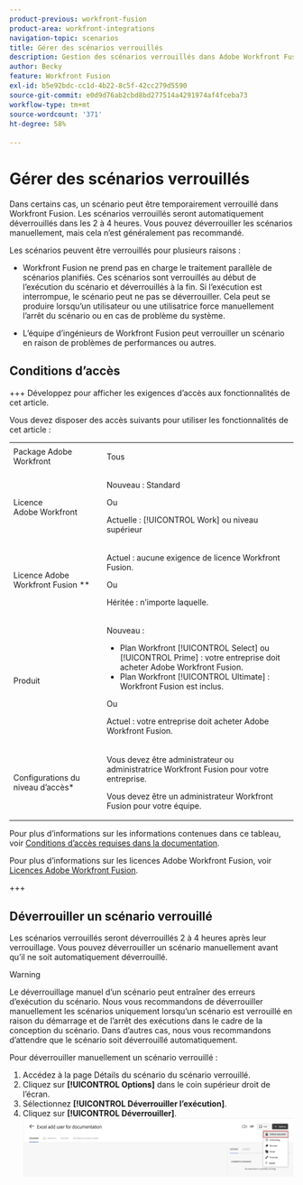 ```yaml
---
product-previous: workfront-fusion
product-area: workfront-integrations
navigation-topic: scenarios
title: Gérer des scénarios verrouillés
description: Gestion des scénarios verrouillés dans Adobe Workfront Fusion
author: Becky
feature: Workfront Fusion
exl-id: b5e92bdc-cc1d-4b22-8c5f-42cc279d5590
source-git-commit: e0d9d76ab2cbd8bd277514a4291974af4fceba73
workflow-type: tm+mt
source-wordcount: '371'
ht-degree: 58%

---
```


# Gérer des scénarios verrouillés

Dans certains cas, un scénario peut être temporairement verrouillé dans Workfront Fusion. Les scénarios verrouillés seront automatiquement déverrouillés dans les 2 à 4 heures. Vous pouvez déverrouiller les scénarios manuellement, mais cela n’est généralement pas recommandé.

Les scénarios peuvent être verrouillés pour plusieurs raisons :

* Workfront Fusion ne prend pas en charge le traitement parallèle de scénarios planifiés. Ces scénarios sont verrouillés au début de l’exécution du scénario et déverrouillés à la fin. Si l’exécution est interrompue, le scénario peut ne pas se déverrouiller. Cela peut se produire lorsqu’un utilisateur ou une utilisatrice force manuellement l’arrêt du scénario ou en cas de problème du système.

* L’équipe d’ingénieurs de Workfront Fusion peut verrouiller un scénario en raison de problèmes de performances ou autres.

## Conditions d’accès

+++ Développez pour afficher les exigences d’accès aux fonctionnalités de cet article.

Vous devez disposer des accès suivants pour utiliser les fonctionnalités de cet article :

<table style="table-layout:auto">
 <col> 
 <col> 
 <tbody> 
  <tr> 
   <td role="rowheader">Package Adobe Workfront</td> 
   <td> <p>Tous</p> </td> 
  </tr> 
  <tr data-mc-conditions=""> 
   <td role="rowheader">Licence Adobe Workfront</td> 
   <td> <p>Nouveau : Standard</p><p>Ou</p><p>Actuelle : [!UICONTROL Work] ou niveau supérieur</p> </td> 
  </tr> 
  <tr> 
   <td role="rowheader">Licence Adobe Workfront Fusion **</td> 
   <td>
   <p>Actuel : aucune exigence de licence Workfront Fusion.</p>
   <p>Ou</p>
   <p>Héritée : n’importe laquelle. </p>
   </td> 
  </tr> 
  <tr> 
   <td role="rowheader">Produit</td> 
   <td>
   <p>Nouveau :</p> <ul><li>Plan Workfront [!UICONTROL Select] ou [!UICONTROL Prime] : votre entreprise doit acheter Adobe Workfront Fusion.</li><li>Plan Workfront [!UICONTROL Ultimate] : Workfront Fusion est inclus.</li></ul>
   <p>Ou</p>
   <p>Actuel : votre entreprise doit acheter Adobe Workfront Fusion.</p>
   </td> 
  </tr>
  <tr data-mc-conditions=""> 
   <td role="rowheader">Configurations du niveau d’accès*</td> 
   <td> 
     <p>Vous devez être administrateur ou administratrice Workfront Fusion pour votre entreprise.</p>
     <p>Vous devez être un administrateur Workfront Fusion pour votre équipe.</p>
   </td> 
  </tr> 
   </td> 
  </tr> 
 </tbody> 
</table>

Pour plus d’informations sur les informations contenues dans ce tableau, voir [Conditions d’accès requises dans la documentation](/help/workfront-fusion/references/licenses-and-roles/access-level-requirements-in-documentation.md).

Pour plus d’informations sur les licences Adobe Workfront Fusion, voir [Licences Adobe Workfront Fusion](/help/workfront-fusion/set-up-and-manage-workfront-fusion/licensing-operations-overview/license-automation-vs-integration.md).

+++


## Déverrouiller un scénario verrouillé

Les scénarios verrouillés seront déverrouillés 2 à 4 heures après leur verrouillage. Vous pouvez déverrouiller un scénario manuellement avant qu’il ne soit automatiquement déverrouillé.

>[!WARNING]
>
>Le déverrouillage manuel d’un scénario peut entraîner des erreurs d’exécution du scénario. Nous vous recommandons de déverrouiller manuellement les scénarios uniquement lorsqu’un scénario est verrouillé en raison du démarrage et de l’arrêt des exécutions dans le cadre de la conception du scénario. Dans d’autres cas, nous vous recommandons d’attendre que le scénario soit déverrouillé automatiquement.


Pour déverrouiller manuellement un scénario verrouillé :

1. Accédez à la page Détails du scénario du scénario verrouillé.
1. Cliquez sur **[!UICONTROL Options]** dans le coin supérieur droit de l’écran.
1. Sélectionnez **[!UICONTROL Déverrouiller l’exécution]**.
1. Cliquez sur **[!UICONTROL Déverrouiller]**.
   ![Déverrouiller le scénario](assets/unlock-scenario.png)
